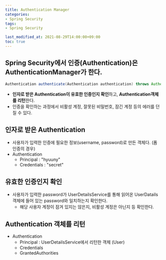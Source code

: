 ```yaml
---
title: Authentication Manager
categories:
- Spring Security
tags: 
- Spring Security

last_modified_at: 2021-08-29T14:00:00+09:00
toc: true
---
```



## Spring Security에서 인증(Authentication)은 AuthenticationManager가 한다.


```java
Authentication authenticate(Authentication authentication) throws AuthenticationException
```

- **인자로 받은 Authentication이 유효한 인증인지 확인**하고, 
  **Authentication객체를 리턴**한다.
- 인증을 확인하는 과정에서 비활성 계정, 잘못된 비밀번호, 잠긴 계정 등의 에러를 던질 수 있다.


## 인자로 받은 Authentication


- 사용자가 입력한 인증에 필요한 정보(username, password)로 만든 객체다. (폼 인증의 경우)
- Authentication
    - Principal : "hyuuny"
    - Credentials : "secret"
    

## 유효한 인증인지 확인


- 사용자가 입력한 password가 UserDetailsService를 통해 읽어온 UserDatails객체에 들어 있는
password와 일치하는지 확인한다.
  - 해당 사용자 계정이 잠겨 있지는 않은지, 비활성 계정은 아닌지 등 확인한다.
    

## Authentication 객체를 리턴


- Authentication
    - Principal : UserDetailsService에서 리턴한 객체 (User) 
    - Credentials
    - GrantedAuthorities
